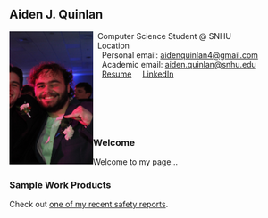 ## Aiden J. Quinlan

<img src="SiteFiles/AQ.JPEG" align="left" width=150>&nbsp; Computer Science Student @ SNHU <br/>
&nbsp; Location <br/>
&nbsp; &nbsp; Personal email: aidenquinlan4@gmail.com<br/>
&nbsp; &nbsp; Academic email: aiden.quinlan@snhu.edu<br/>
&nbsp; &nbsp; [Resume](https://aquin04.github.io/SiteFiles/Resume.pdf)
&nbsp; &nbsp; [LinkedIn](https://www.linkedin.com/in/aiden-quinlan-94559729a/)

<br/>
<br/>
<br/>
<br/>

### Welcome

Welcome to my page...

### Sample Work Products

Check out [one of my recent safety reports](https://agmath.github.io/PagesBasic/SiteFiles/SampleSafetyReport.html).
